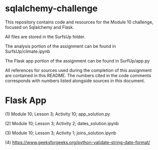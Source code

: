 # sqlalchemy-challenge
This repository contains code and resources for the Module 10 challenge, focused on Sqlalchemy and Flask. 

All files are stored in the SurfsUp folder.

The analysis portion of the assignment can be found in SurfsUp/climate.ipynb

The Flask app portion of the assignment can be found in SurfUp/app.py

All references for sources used during the completion of this assignment are contained in this README. The numbers cited in the code comments corresponds with numbers listed alongside sources in this document.





# Flask App

(1) Module 10; Lesson 3; Activity 10; app_solution.py

(2) Module 10; Lesson 3; Activity 2; dates_solution.ipynb

(3) Module 10; Lesson 3; Activity 1; joins_solution.ipynb

(4) https://www.geeksforgeeks.org/python-validate-string-date-format/